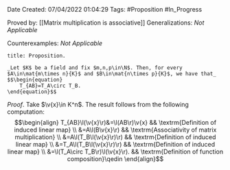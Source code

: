 <br />
<br />

Date Created: 07/04/2022 01:04:29
Tags: #Proposition #In_Progress

Proved by: [[Matrix multiplication is associative]]
Generalizations: _Not Applicable_

Counterexamples: _Not Applicable_

``` ad-Proposition
title: Proposition.

_Let $K$ be a field and fix $m,n,p\in\N$. Then, for every $A\in\mat{m\times n}{K}$ and $B\in\mat{n\times p}{K}$, we have that_
$$\begin{equation}
    T_{AB}=T_A\circ T_B.
\end{equation}$$

```

_Proof_. Take $\v{x}\in K^n$. The result follows from the following computation:
$$\begin{align}
    T_{AB}\l(\v{x}\r)&=\l(AB\r)\v{x} && \textrm{Definition of induced linear map} \\
    &=A\l(B\v{x}\r) && \textrm{Associativity of matrix multiplication} \\
    &=A\l(T_B\l(\v{x}\r)\r) && \textrm{Definition of induced linear map} \\
    &=T_A\l(T_B\l(\v{x}\r)\r) && \textrm{Definition of induced linear map} \\
    &=\l(T_A\circ T_B\r)\l(\v{x}\r). && \textrm{Definition of function composition}\qedin
\end{align}$$
